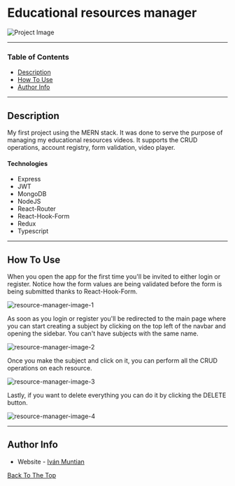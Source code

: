 # Educational resources manager

![Project Image](https://lh3.googleusercontent.com/mexOm7lm7iGL6r-LOpfI8tkd_56W9wJFN3fwfpUNqvMR5dfhSZOiF85UtIlKaUgQZ48Ifg-aZapJQaWxeGeIS9Q1w7H9kO7d1WIAC_y6yaP0gJkWp-FmYcakrBEBjGs8B2lu0B9r6SGLMjY-0HOhz1sGRd9kaAFvpmjn-_0AxhejfUx6gQO5LxNyAuLFQ90FY-bVG4ufUTo70yHIItRzSNOLRZRR7aaSaef6STNMpyLOSD9ZY0rLylbc3tBHG9sN1IIdm_3XdtnHGTp8pNUvSbUtvDqr3SqFjohQv2U9nOZE1xTkSPvnzIIOaE3Z7Ql4nC2QjrDp9WnGPmrKqXedkzht6vAxuua0CDGGdc6U2W3hKX8v4ygJj0q-eAWSZwtpVyr88mdbaoKqfsJzIaY308Ms3FUHcAPNuu3LPWw8m9wZAw86VvGbY78ZzdxC_L7WVOcrzxIUnbu9mIFeXExX1jqBXpuF2jMrFUYrZQkQGFO4K2R0FBkdKc73_CVWI7kwGSKEfIuACc8iZrPiKq7FzBS55fswJO5x7uruVNTNx-LiBI9Xi5oSJGKHcKvLDIzkxEi5YlAyCV8wFOT8x22-6Yd_XFJJbKiEBJg54F68TBjbADAFQUbh_ifeUy71tC832JfmzcF_hga-pdf5RnRvEtHeqBESLAxrb2jmWVg-BUC-nkxDPPfH0E4peDzv-lHiJq2wkNIeSPtdGZZEsxT2cSc=w1249-h789-no?authuser=0)

---

### Table of Contents

- [Description](#description)
- [How To Use](#how-to-use)
- [Author Info](#author-info)

---

## Description

My first project using the MERN stack. It was done to serve the purpose of managing my educational resources videos. It supports the CRUD operations, account registry, form validation, video player.
#### Technologies



- Express
- JWT
- MongoDB
- NodeJS
- React-Router
- React-Hook-Form
- Redux
- Typescript

---

## How To Use

When you open the app for the first time you'll be invited to either login or register. Notice how the form values are being validated before the form is being submitted thanks to React-Hook-Form.

![resource-manager-image-1](https://lh3.googleusercontent.com/x-aDtfgBRjnOB2HOHDxCUKEEdp8Cc97nHwmGELebBSIOYos2CaJOXZW-U_pnYAkM-YODfTahpRkzrahV5st6snWquoUo_iYKgQ36CpoJcCGXcHhtaQp6DNnzzJMJpMMRRcypegN0ypA2oMggfAeU4dG0AXVoOZzSHKZCPPiHQNwN8XWhLZhG9Z_TgRxZ3xWT912dcqyHRNip03xBYumQdJutLIqwORQgoxww7ciDvNXGqVBmBF8lg5rLDrc5OLookXXGdgevY52ytDIyR5CEj1xzS95HbFoVf0hiAexCgxfGf2VTguo1an-rIhK-exhqWWSbld1lvGKdHuBi5J4TY1qffZz94zYyFt3RdIE6FDK-oYEQoy97SBmcCHQszVRl2ZQBk-nhgT-arlL6hx04mccKc_mlUQ0A-6bLotvDDyQgmG91xCkyiYO5UNwoXiJuRk8tvr8tsZeHn8tByJKcW-9udlYRtNofkeh1DDXCx58pGmFe3vxsMhm6LBspjs6SqFUiYmFOP34jLlMfE4j9-2bCSHZ0H-1bmA2cm7tMKu_bOay6OoNgyeVZpSNsK5KMexGByx45Zj3RIOKbxn7_gyhSDwh9WLpJwRy7TwvCJfbVdRZxcsiI6cCwoxJkJAFxaLRy6HeRd5VKOMMhMv4haY5kva0FQH3CAuLPI_B41E0iN1s85pr2xOHGSTZ5Sjiq0kWGIrVmtovx4hAf5ya-1OE=w1263-h789-no?authuser=0)

As soon as you login or register you'll be redirected to the main page where you can start creating a subject by clicking on the top left of the navbar and opening the sidebar. You can't have subjects with the same name.

![resource-manager-image-2](https://lh3.googleusercontent.com/xmJCwLPzOLJ_0YF2N8R54YGwadosC2dnOvHnvjQMiipZmDwv3ktXBIGVfvBzVyHufFLyZGMMY-1RU_NXtJoxxZRKU_PBETVdvQA7SUX3HOM2r56ss7isp7E4_SCjXLWp7V9Zua7v1G-uFSqFeH78hJQHkSx_xLqx-nHv1tU34nAZp4gFKHeSEg-No-vMtbnlfh7JEC1SV4KzifvyHosUEegYTSwqtkrblrOO5O6opDk6WeGz5UBC7Vjib-gGoFxp7ULc_X7ION9q3PNlAIX_qG5m5dAy7RiDoNqT6hqFHl231TzmQvDkpVLsPZTSUvojQXEl7hk5pqoC6h5EGegtOaT0F0Pm9yjCt6RtzYwZu4kpHQq2ZX5ZxtuBlBOZ2fotylJoEBWUbpGtFnHyUjkAobsHz6kXAGVeFvL7IGcnYU3oGCJZLLVbT5Y3p5XIsLASsHb2SBWqyHB1CZkAX_vgo8UwTiA8Wprfpn_wGlJ68n70q247Li4W2U4pILR9FrBAvCuWW7r43FpImsu1SCfehHIc8VJQSUAPuug47hcR1jJk0imjj1cz5bDE4qETFCAQSH49rUB4h9XO_6lywrWjlga9hyTWTJ1lgp9Oo68rVQDeG47QGqnjzn6FKptpMl8oej4tjy_kHw1fGn_A2p_9tKXKpAKXOXWktoj0tJ1woNqhPzl7bSM4fLSmvuq99dKsw1ro1u8_v0K2VX9lz3NsDdk=w1263-h789-no?authuser=0)

Once you make the subject and click on it, you can perform all the CRUD operations on each resource.

![resource-manager-image-3](https://lh3.googleusercontent.com/w9xj5pvLdSXE0O_ctzM652KYy2n29C7fEmg8R_Ncj42GqcAGk2CJPjiK6AgrhFMYIEOfJatIf1C5fu4FecKgJpRh5NshRagDxGGD7EnmUUc_0Uo9Iw5g_kEe_WMUIomO69D4ZEECGvV0yj6rW2DdVSMKuh_XubcJagrOsc2r9-JrMBY_NyjIR588DPSlJtFADEfN1AjjhFUcO31k25UXynYZgFodOnu894_QMHzc_-KasMXv-G4t8ott93PDgOzSEEFZRF16FavZ00TXTxxy3S9OJ6XMe2iMQSfKJ_o-1qFD5uYGYn-CGTuJCEBQ_kIgmmj3YiG0TtV8tqlyUzyIJowAWTXgjiRzfl3h3hRI8_jKEJCdCgeCNyP7v4kxvqwOMYpc0McWxvb-6EjbmTz-1FQDYtLfDtHnNUH3O-TBMdfFvQyNKB2pWJR9pon5U0hOHx5PZBb5D7QjzaJ8_8iPku8gTh3gPuNBPrN4XSczbEjABAdPM8CKgC30KITKR6H1PU_iZbVqnmNrgB0b4SA9FMG_zNxl6E9te_4wX0_SZa6OfX3DSyrL3_6YnSmZEbAMoWgPmqB3Ye0kq1_7BkGDEIBWMvJBhXZ2DhXJUCHGiEfKl-CNMEeKgQqqPaov7WoubwF2onE3kZqOSOg23kI0BhQypU7bJMuVntBD5iOHzOSIprW5Dq1B9MrE-w1lkg2Zb8QeMcuvVfvVsuquN3FarAQ=w1263-h789-no?authuser=0)

Lastly, if you want to delete everything you can do it by clicking the DELETE button.

![resource-manager-image-4](https://lh3.googleusercontent.com/8AqpZOAV5zl6r6LsGnJrGxGhb7MoYMLBBWyoXusvkWCl9Uy5qKSy57tkXRC-9qTRTSWQPMnYrqFhq_hran3Pef8_g9SWYCeaG6TsOunKpnLUFgyJ9xL-E9OyRh48Hwjw-tiyUQFu6i5GfsrKLJ_vwpb8AxvmuRvxTmdgDA484UpZU33wdE3aQLprgTJE_-verH5NH3a7zJbRqF9D0AbJsVBddECB9uVS52wAcrL0MB5_bx0zi9TZI09Qq4BbYQw8Id56fr1Fw7lK5XG79PJEaUE7ZFI8QhZDGNZ5yuFr79JoZRVaHQPbOqo1uhOXt_ELgn1iZPEcdb0fbG8a3eL2wtRyvlq5xQM0MZCDPXesY9VJFqu8CKoty4jPnDMBYLnRGAUhBxopa5BkhB9QqDV7K5UgdKvMgcCbO7dy4x46oDuKpbJpcdxiEJy15HavSjyP4-hbmHWEAQ0fiOAE5Z_lnF_zZ-iL9gVgxOOeTKM8TAd3HBu1HfYf7JQQ5O5eC6bhZLZRDIBsJeXQ_Bz1gXFj4tuoizxKXdA90boelIF9PWkmIBmhrhRDm3pvUCWM7xuBap1642kbS4V_MyoIdA6gBXzgIPks0VMrrRLXtdYyigH1ufRL16L9nopmWOaQr1ZWoPlJ3DbHlae6hu0qrzZUI2F7BM5KcBxoQbO0LhPkGluWHatHXbhtWGw0IAFB-mYoQ4PDPxPPhsI_EEdO1fKJ9fE=w1263-h789-no?authuser=0)


---

## Author Info

- Website - [Iván Muntian](https://ivanmuntian.com.ar)

[Back To The Top](#educational-resources-manager)
